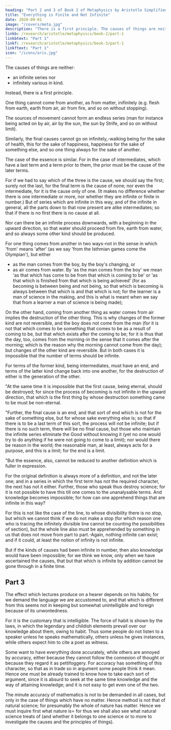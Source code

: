 ```yaml
---
heading: "Part 2 and 3 of Book 2 of Metaphysics by Aristotle Simplified"
title: "Everything is Finite and Not Infinite"
date: 2020-09-01
image: "/covers/meta.jpg"
description: "There is a first principle. The causes of things are neither an infinite series nor infinitely various in kind."
linkb: /research/aristotle/metaphysics/book-2/part-1
linkbtext: "Part 1"
linkf: /research/aristotle/metaphysics/book-3/part-1
linkftext: "Part 1"
icon: "/icons/aris.jpg"
---
```



The causes of things are neither:
- an infinite series nor
- infinitely various in kind.

Instead, there is a first principle. 

One thing cannot come from another, as from matter, inifinitely (e.g. flesh from earth, earth from air, air from fire, and so on without stopping). 

The sources of movement cannot form an endless series (man for instance being acted on by air, air by the sun, the sun by Strife, and so on without limit). 

Similarly, the final causes cannot go on infinitely,-walking being for the sake of health, this for the sake of happiness, happiness for the sake of something else, and so one thing always for the sake of another. 

The case of the essence is similar. For in the case of intermediates, which have a last term and a term prior to them, the prior must be the cause of the later terms. 

For if we had to say which of the three is the cause, we should say the first; surely not the last, for the final term is the cause of none; nor even the intermediate, for it is the cause only of one. (It makes no difference whether there is one intermediate or more, nor whether they are infinite or finite in number.) But of series which are infinite in this way, and of the infinite in general, all the parts down to that now present are alike intermediates; so that if there is no first there is no cause at all.

Nor can there be an infinite process downwards, with a beginning in the upward direction, so that water should proceed from fire, earth from water, and so always some other kind should be produced. 

For one thing comes from another in two ways-not in the sense in which 'from' means 'after' (as we say 'from the Isthmian games come the Olympian'), but either 

- as the man comes from the boy, by the boy's changing, or 
- as air comes from water. By 'as the man comes from the boy' we mean 'as that which has come to be from that which is coming to be' or 'as that which is finished from that which is being achieved' (for as becoming is between being and not being, so that which is becoming is always between that which is and that which is not; for the learner is a man of science in the making, and this is what is meant when we say that from a learner a man of science is being made); 

On the other hand, coming from another thing as water comes from air implies the destruction of the other thing. This is why changes of the former kind are not reversible, and the boy does not come from the man (for it is not that which comes to be something that comes to be as a result of coming to be, but that which exists after the coming to be; for it is thus that the day, too, comes from the morning-in the sense that it comes after the morning; which is the reason why the morning cannot come from the day); but changes of the other kind are reversible. But in both cases it is impossible that the number of terms should be infinite. 

For terms of the former kind, being intermediates, must have an end, and terms of the latter kind change back into one another, for the destruction of either is the generation of the other.

"At the same time it is impossible that the first cause, being eternal, should be destroyed; for since the process of becoming is not infinite in the upward direction, that which is the first thing by whose destruction something came to be must be non-eternal.

"Further, the final cause is an end, and that sort of end which is not for the sake of something else, but for whose sake everything else is; so that if there is to be a last term of this sort, the process will not be infinite; but if there is no such term, there will be no final cause, but those who maintain the infinite series eliminate the Good without knowing it (yet no one would try to do anything if he were not going to come to a limit); nor would there be reason in the world; the reasonable man, at least, always acts for a purpose, and this is a limit; for the end is a limit.

"But the essence, also, cannot be reduced to another definition which is fuller in expression. 

For the original definition is always more of a definition, and not the later one; and in a series in which the first term has not the required character, the next has not it either. Further, those who speak thus destroy science; for it is not possible to have this till one comes to the unanalysable terms. And knowledge becomes impossible; for how can one apprehend things that are infinite in this way? 

For this is not like the case of the line, to whose divisibility there is no stop, but which we cannot think if we do not make a stop (for which reason one who is tracing the infinitely divisible line cannot be counting the possibilities of section), but the whole line also must be apprehended by something in us that does not move from part to part.-Again, nothing infinite can exist; and if it could, at least the notion of infinity is not infinite.

But if the kinds of causes had been infinite in number, then also knowledge would have been impossible; for we think we know, only when we have ascertained the causes, that but that which is infinite by addition cannot be gone through in a finite time.


## Part 3

The effect which lectures produce on a hearer depends on his habits; for we demand the language we are accustomed to, and that which is different from this seems not in keeping but somewhat unintelligible and foreign because of its unwontedness. 

For it is the customary that is intelligible. The force of habit is shown by the laws, in which the legendary and childish elements prevail over our knowledge about them, owing to habit. Thus some people do not listen to a speaker unless he speaks mathematically, others unless he gives instances, while others expect him to cite a poet as witness. 

Some want to have everything done accurately, while others are annoyed by accuracy, either because they cannot follow the connexion of thought or because they regard it as pettifoggery. For accuracy has something of this character, so that as in trade so in argument some people think it mean. Hence one must be already trained to know how to take each sort of argument, since it is absurd to seek at the same time knowledge and the way of attaining knowledge; and it is not easy to get even one of the two.

The minute accuracy of mathematics is not to be demanded in all cases, but only in the case of things which have no matter. Hence method is not that of natural science; for presumably the whole of nature has matter. Hence we must inquire first what nature is= for thus we shall also see what natural science treats of (and whether it belongs to one science or to more to investigate the causes and the principles of things).
